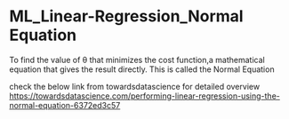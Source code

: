 # ML_Linear-Regression_Normal Equation

To find the value of θ that minimizes the cost function,a mathematical equation that gives the result directly. This is called
the Normal Equation 

check the below link from towardsdatascience for detailed overview
https://towardsdatascience.com/performing-linear-regression-using-the-normal-equation-6372ed3c57
